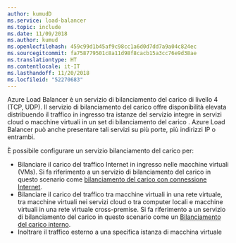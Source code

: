 ```yaml
---
author: kumudD
ms.service: load-balancer
ms.topic: include
ms.date: 11/09/2018
ms.author: kumud
ms.openlocfilehash: 459c99d1b45af9c98cc1a6d0d7dd7a9a04c824ec
ms.sourcegitcommit: fa758779501c8a11d98f8cacb15a3cc76e9d38ae
ms.translationtype: HT
ms.contentlocale: it-IT
ms.lasthandoff: 11/20/2018
ms.locfileid: "52270683"
---
```

Azure Load Balancer è un servizio di bilanciamento del carico di livello 4 (TCP, UDP). Il servizio di bilanciamento del carico offre disponibilità elevata distribuendo il traffico in ingresso tra istanze del servizio integre in servizi cloud o macchine virtuali in un set di bilanciamento del carico . Azure Load Balancer può anche presentare tali servizi su più porte, più indirizzi IP o entrambi.

È possibile configurare un servizio bilanciamento del carico per:

* Bilanciare il carico del traffico Internet in ingresso nelle macchine virtuali (VMs). Si fa riferimento a un servizio di bilanciamento del carico in questo scenario come [bilanciamento del carico con connessione Internet](../articles/load-balancer/load-balancer-internet-overview.md).
* Bilanciare il carico del traffico tra macchine virtuali in una rete virtuale, tra macchine virtuali nei servizi cloud o tra computer locali e macchine virtuali in una rete virtuale cross-premise. Si fa riferimento a un servizio di bilanciamento del carico in questo scenario come un [Bilanciamento del carico interno](../articles/load-balancer/load-balancer-internal-overview.md).
* Inoltrare il traffico esterno a una specifica istanza di macchina virtuale
